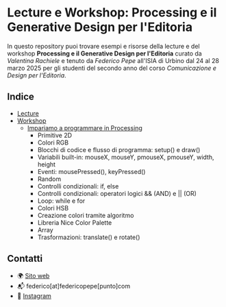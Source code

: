 # Lecture e Workshop: Processing e il Generative Design per l'Editoria

In questo repository puoi trovare esempi e risorse della lecture e del workshop **Processing e il Generative Design per l'Editoria** curato da _Valentina Rachiele_ e tenuto da _Federico Pepe_ all'ISIA di Urbino dal 24 al 28 marzo 2025 per gli studenti del secondo anno del corso _Comunicazione e Design per l'Editoria_.

## Indice

- [Lecture](/lecture/LECTURE.md)
- [Workshop](/workshop/WORKSHOP.md)
  - [Impariamo a programmare in Processing](/workshop/start-from-here/)
    - Primitive 2D
    - Colori RGB
    - Blocchi di codice e flusso di programma: setup() e draw()
    - Variabili built-in: mouseX, mouseY, pmouseX, pmouseY, width, height
    - Eventi: mousePressed(), keyPressed()
    - Random
    - Controlli condizionali: if, else
    - Controlli condizionali: operatori logici && (AND) e || (OR)
    - Loop: while e for
    - Colori HSB
    - Creazione colori tramite algoritmo
    - Libreria Nice Color Palette
    - Array
    - Trasformazioni: translate() e rotate()

## Contatti

- 🌍 [Sito web](https://www.federicopepe.com)
- 📬 federico[at]federicopepe[punto]com
- 📸 [Instagram](https://www.instagram.com/fedpep)

<!--
### Immagini

- [Pycril](https://picryl.com/)
- [The Public Domain Review](https://publicdomainreview.org)
- [Wikimedia Commons](https://commons.wikimedia.org/wiki/Main_Page)
- [The Internet Archive](https://archive.org)
- [The Met Museum Public Image Collections](https://www.metmuseum.org/art/collection/search?showOnly=openAccess)
- [The New York Public Library Digital Collections](https://digitalcollections.nypl.org)

-->
